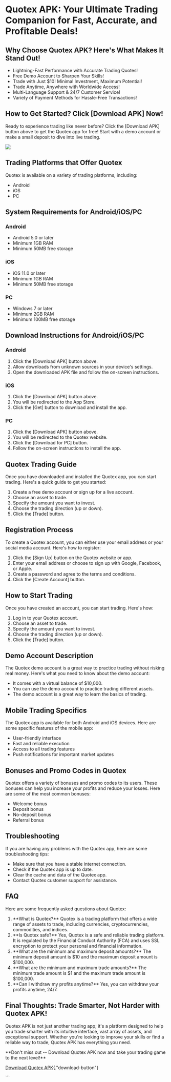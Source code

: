 # Quotex APK: Your Ultimate Trading Companion for Fast, Accurate, and Profitable Deals!

## Why Choose Quotex APK? Here's What Makes It Stand Out!

-   Lightning-Fast Performance with Accurate Trading Quotes!
-   Free Demo Account to Sharpen Your Skills!
-   Trade with Just \$10! Minimal Investment, Maximum Potential!
-   Trade Anytime, Anywhere with Worldwide Access!
-   Multi-Language Support & 24/7 Customer Service!
-   Variety of Payment Methods for Hassle-Free Transactions!

## How to Get Started? Click \[Download APK\] Now!

Ready to experience trading like never before? Click the \[Download
APK\] button above to get the Quotex app for free! Start with a demo
account or make a small deposit to dive into live trading.

[![](https://static.quotex.io/files/1_en/300_250.jpg)](https://traff.sbs/brokerqxsignupf)

## Trading Platforms that Offer Quotex

Quotex is available on a variety of trading platforms, including:

-   Android
-   iOS
-   PC

## System Requirements for Android/iOS/PC

### Android

-   Android 5.0 or later
-   Minimum 1GB RAM
-   Minimum 50MB free storage

### iOS

-   iOS 11.0 or later
-   Minimum 1GB RAM
-   Minimum 50MB free storage

### PC

-   Windows 7 or later
-   Minimum 2GB RAM
-   Minimum 100MB free storage

## Download Instructions for Android/iOS/PC

### Android

1.  Click the \[Download APK\] button above.
2.  Allow downloads from unknown sources in your device\'s settings.
3.  Open the downloaded APK file and follow the on-screen instructions.

### iOS

1.  Click the \[Download APK\] button above.
2.  You will be redirected to the App Store.
3.  Click the \[Get\] button to download and install the app.

### PC

1.  Click the \[Download APK\] button above.
2.  You will be redirected to the Quotex website.
3.  Click the \[Download for PC\] button.
4.  Follow the on-screen instructions to install the app.

## Quotex Trading Guide

Once you have downloaded and installed the Quotex app, you can start
trading. Here\'s a quick guide to get you started:

1.  Create a free demo account or sign up for a live account.
2.  Choose an asset to trade.
3.  Specify the amount you want to invest.
4.  Choose the trading direction (up or down).
5.  Click the \[Trade\] button.

## Registration Process

To create a Quotex account, you can either use your email address or
your social media account. Here\'s how to register:

1.  Click the \[Sign Up\] button on the Quotex website or app.
2.  Enter your email address or choose to sign up with Google, Facebook,
    or Apple.
3.  Create a password and agree to the terms and conditions.
4.  Click the \[Create Account\] button.

## How to Start Trading

Once you have created an account, you can start trading. Here\'s how:

1.  Log in to your Quotex account.
2.  Choose an asset to trade.
3.  Specify the amount you want to invest.
4.  Choose the trading direction (up or down).
5.  Click the \[Trade\] button.

## Demo Account Description

The Quotex demo account is a great way to practice trading without
risking real money. Here\'s what you need to know about the demo
account:

-   It comes with a virtual balance of \$10,000.
-   You can use the demo account to practice trading different assets.
-   The demo account is a great way to learn the basics of trading.

## Mobile Trading Specifics

The Quotex app is available for both Android and iOS devices. Here are
some specific features of the mobile app:

-   User-friendly interface
-   Fast and reliable execution
-   Access to all trading features
-   Push notifications for important market updates

## Bonuses and Promo Codes in Quotex

Quotex offers a variety of bonuses and promo codes to its users. These
bonuses can help you increase your profits and reduce your losses. Here
are some of the most common bonuses:

-   Welcome bonus
-   Deposit bonus
-   No-deposit bonus
-   Referral bonus

## Troubleshooting

If you are having any problems with the Quotex app, here are some
troubleshooting tips:

-   Make sure that you have a stable internet connection.
-   Check if the Quotex app is up to date.
-   Clear the cache and data of the Quotex app.
-   Contact Quotex customer support for assistance.

## FAQ

Here are some frequently asked questions about Quotex:

1.  \*\*What is Quotex?\*\* Quotex is a trading platform that offers a
    wide range of assets to trade, including currencies,
    cryptocurrencies, commodities, and indices.
2.  \*\*Is Quotex safe?\*\* Yes, Quotex is a safe and reliable trading
    platform. It is regulated by the Financial Conduct Authority (FCA)
    and uses SSL encryption to protect your personal and financial
    information.
3.  \*\*What are the minimum and maximum deposit amounts?\*\* The
    minimum deposit amount is \$10 and the maximum deposit amount is
    \$100,000.
4.  \*\*What are the minimum and maximum trade amounts?\*\* The minimum
    trade amount is \$1 and the maximum trade amount is \$100,000.
5.  \*\*Can I withdraw my profits anytime?\*\* Yes, you can withdraw
    your profits anytime, 24/7.

## Final Thoughts: Trade Smarter, Not Harder with Quotex APK!

Quotex APK is not just another trading app; it's a platform designed to
help you trade smarter with its intuitive interface, vast array of
assets, and exceptional support. Whether you're looking to improve your
skills or find a reliable way to trade, Quotex APK has everything you
need.

\*\*Don't miss out -- Download Quotex APK now and take your trading game
to the next level!\*\*

[Download Quotex
APK](\%22https://traff.sbs/quotexonelink\%22){."download-button"}

\`\`\`


